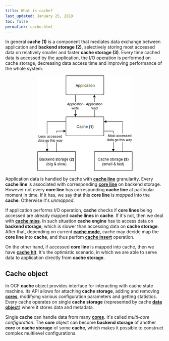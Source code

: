 ```yaml
---
title: What is cache?
last_updated: January 25, 2019
toc: false
permalink: cache.html
---
```


In general **cache (1)** is a component that mediates data exchange
between application and **backend storage (2)**, selectively storing
most accessed data on relatively smaller and faster **cache storage (3)**.
Every time cached data is accessed by the application, the I/O operation
is performed on cache storage, decreasing data access time and improving
performance of the whole system.

<center><img src="images/cache.png"></center>

Application data is handled by cache with [**cache line**](/cache_line.html)
granularity. Every **cache line** is associated with corresponding
[**core line**](/cache_line.html) on backend storage. However not
every **core line** has corresponding **cache line** at particular
moment in time. If it has, we say that this **core line** is *mapped*
into the **cache**. Otherwise it's *unmapped*.

If application performs I/O operation, **cache** checks if **core lines**
being accessed are already mapped **cache lines** in **cache**. If it's
not, then we deal with [**cache miss**](/cache_operations.html). In such
situation **cache engine** has to access data on **backend storage**,
which is slower than accessing data on **cache storage**. After that,
depending on current [**cache mode**](/cache_mode.html), cache may decide
map the **core line** into **cache**, and thus perfom
[**cache insert**](/cache_operations.html) operation.

On the other hand, if accessed **core line** is mapped into cache, then
we have [**cache hit**](/cache_operations.html). It's the optimistic
scenario, in which we are able to serve data to application directly
from **cache storage**.

## Cache object

In OCF **cache** object provides interface for interacting with cache
state machine. Its API allows for attaching **cache storage**, adding
and removing [**cores**](/core.html), modifying various configuration
parameters and getting statistics. Every cache operates on single **cache
storage** (represented by cache [**data object**](/data_object.html))
where it stores data and metadata.

Single **cache** can handle data from many [**cores**](/core.html). It's
called *multi-core configuration*. The **core** object can become
**backend storage** of another **core** or **cache storage** of some
**cache**, which makes it possible to construct complex multilevel
configurations.
